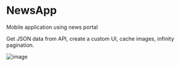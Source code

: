 # NewsApp
Mobile application using news portal

Get JSON data from API, create a custom UI, cache images, infinity pagination.

![image](https://user-images.githubusercontent.com/99500195/229277181-3c22e75e-24e8-4db8-9035-a829711d33b4.png)
